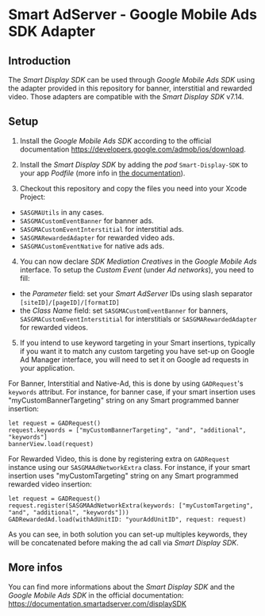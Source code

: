 Smart AdServer - Google Mobile Ads SDK Adapter
==============================================

Introduction
------------
The _Smart Display SDK_ can be used through _Google Mobile Ads SDK_ using the adapter provided in this repository for banner, interstitial and rewarded video. Those adapters are compatible with the _Smart Display SDK_ v7.14.

Setup
-----

1) Install the _Google Mobile Ads SDK_ according to the official documentation https://developers.google.com/admob/ios/download.

2) Install the _Smart Display SDK_ by adding the _pod_ `Smart-Display-SDK` to your app _Podfile_ (more info in [the documentation](https://documentation.smartadserver.com/displaySDK/ios/gettingstarted.html)).

3) Checkout this repository and copy the files you need into your Xcode Project:

- `SASGMAUtils` in any cases.
- `SASGMACustomEventBanner` for banner ads.
- `SASGMACustomEventInterstitial` for interstitial ads.
- `SASGMARewardedAdapter` for rewarded video ads.
- `SASGMACustomEventNative` for native ads ads.

4) You can now declare _SDK Mediation Creatives_ in the _Google Mobile Ads_ interface. To setup the _Custom Event_ (under _Ad networks_), you need to fill:

- the _Parameter_ field: set your _Smart AdServer_ IDs using slash separator `[siteID]/[pageID]/[formatID]`
- the _Class Name_ field: set `SASGMACustomEventBanner` for banners, `SASGMACustomEventInterstitial` for interstitials or `SASGMARewardedAdapter` for rewarded videos.

5) If you intend to use keyword targeting in your Smart insertions, typically if you want it to match any custom targeting you have set-up on Google Ad Manager interface, you will need to set it on Google ad requests in your application.

For Banner, Interstitial and Native-Ad, this is done by using `GADRequest`'s `keywords` attribut. For instance, for banner case, if your smart insertion uses "myCustomBannerTargeting" string on any Smart programmed banner insertion:
```
let request = GADRequest()
request.keywords = ["myCustomBannerTargeting", "and", "additional", "keywords"]
bannerView.load(request)
```

For Rewarded Video, this is done by registering extra on `GADRequest` instance using our `SASGMAAdNetworkExtra` class. For instance, if your smart insertion uses "myCustomTargeting" string on any Smart programmed rewarded video insertion:
```
let request = GADRequest()
request.register(SASGMAAdNetworkExtra(keywords: ["myCustomTargeting", "and", "additional", "keywords"]))
GADRewardedAd.load(withAdUnitID: "yourAddUnitID", request: request)
```

As you can see, in both solution you can set-up multiples keywords, they will be concatenated before making the ad call via _Smart Display SDK_.


More infos
----------
You can find more informations about the _Smart Display SDK_ and the _Google Mobile Ads SDK_ in the official documentation:
https://documentation.smartadserver.com/displaySDK
